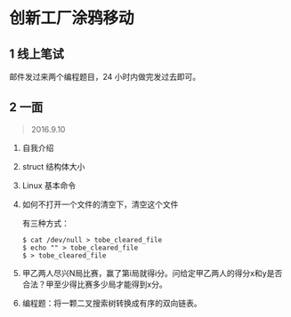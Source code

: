 # 创新工厂涂鸦移动

## 1 线上笔试
邮件发过来两个编程题目，24 小时内做完发过去即可。

## 2 一面
> 2016.9.10

1. 自我介绍

2. struct 结构体大小

3. Linux 基本命令

4. 如何不打开一个文件的清空下，清空这个文件

   有三种方式：

   ```shell
   $ cat /dev/null > tobe_cleared_file
   $ echo "" > tobe_cleared_file
   $ > tobe_cleared_file
   ```

5. 甲乙两人尽兴N局比赛，赢了第i局就得i分。问给定甲乙两人的得分x和y是否合法？甲至少得比赛多少局才能得到x分。

6. 编程题：将一颗二叉搜索树转换成有序的双向链表。

